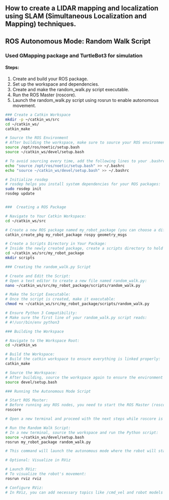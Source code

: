 ## How to create a LIDAR mapping and localization using SLAM (Simultaneous Localization and Mapping) techniques.
## ROS Autonomous Mode: Random Walk Script
### Used GMapping package and TurtleBot3 for simulation
#### Steps:
1. Create and build your ROS package.
2. Set up the workspace and dependencies.
3. Create and make the random_walk.py script executable.
4. Run the ROS Master (roscore).
5. Launch the random_walk.py script using rosrun to enable autonomous movement.



```bash
### Create a Catkin Workspace
mkdir -p ~/catkin_ws/src
cd ~/catkin_ws/
catkin_make

# Source the ROS Environment
# After building the workspace, make sure to source your ROS environment:
source /opt/ros/noetic/setup.bash
source ~/catkin_ws/devel/setup.bash

# To avoid sourcing every time, add the following lines to your .bashrc file:
echo "source /opt/ros/noetic/setup.bash" >> ~/.bashrc
echo "source ~/catkin_ws/devel/setup.bash" >> ~/.bashrc

# Initialize rosdep
# rosdep helps you install system dependencies for your ROS packages:
sudo rosdep init
rosdep update


###  Creating a ROS Package

# Navigate to Your Catkin Workspace:
cd ~/catkin_ws/src

# Create a new ROS package named my_robot_package (you can choose a different name) with dependencies on rospy and geometry_msgs:
catkin_create_pkg my_robot_package rospy geometry_msgs

# Create a Scripts Directory in Your Package:
# Inside the newly created package, create a scripts directory to hold your Python scripts:
cd ~/catkin_ws/src/my_robot_package
mkdir scripts

### Creating the random_walk.py Script

# Create and Edit the Script:
# Open a text editor to create a new file named random_walk.py:
nano ~/catkin_ws/src/my_robot_package/scripts/random_walk.py

# Make the Script Executable:
# Once the script is created, make it executable:
chmod +x ~/catkin_ws/src/my_robot_package/scripts/random_walk.py

# Ensure Python 3 Compatibility:
# Make sure the first line of your random_walk.py script reads:
# #!/usr/bin/env python3

### Building the Workspace

# Navigate to the Workspace Root:
cd ~/catkin_ws

# Build the Workspace:
# Build the catkin workspace to ensure everything is linked properly:
catkin_make

# Source the Workspace:
# After building, source the workspace again to ensure the environment is updated:
source devel/setup.bash

### Running the Autonomous Mode Script

# Start ROS Master:
# Before running any ROS nodes, you need to start the ROS Master (roscore):
roscore

# Open a new terminal and proceed with the next steps while roscore is running.

# Run the Random Walk Script:
# In a new terminal, source the workspace and run the Python script:
source ~/catkin_ws/devel/setup.bash
rosrun my_robot_package random_walk.py

# This command will launch the autonomous mode where the robot will start moving based on the logic defined in the random_walk.py script. (**Logic can be edited in future as per need**)

# Optional: Visualize in RViz

# Launch RViz:
# To visualize the robot's movement:
rosrun rviz rviz

# Configure RViz:
# In RViz, you can add necessary topics like /cmd_vel and robot models to visualize the robot's movement based on velocity commands.
